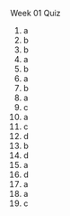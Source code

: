 
Week 01 Quiz

1. a
2. b
3. b
4. a
5. b
6. a
7. b
8. a
9. c
10. a
11. c
12. d
13. b
14. d
15. a
16. d
17. a
18. a
19. c

